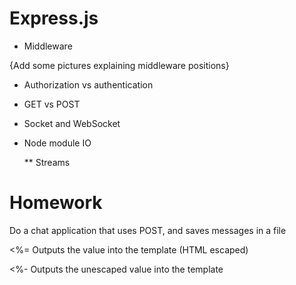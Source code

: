 # Express.js

* Middleware

{Add some pictures explaining middleware positions}

* Authorization vs authentication

* GET vs POST

* Socket and WebSocket

* Node module IO

    ** Streams

# Homework

Do a chat application that uses POST, and saves messages in a file

<%= Outputs the value into the template (HTML escaped)

<%- Outputs the unescaped value into the template
